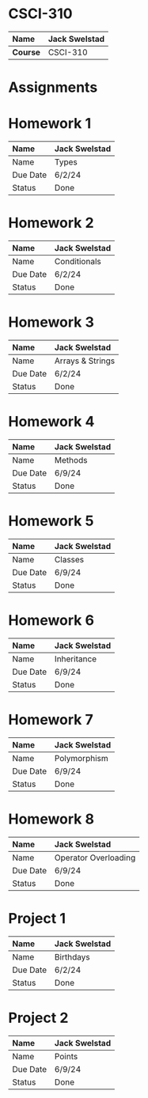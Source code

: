 # CSCI-310
| Name | Jack Swelstad |
|:---|:---|
| **Course** | CSCI-310 |

# Assignments

# Homework 1
| Name | Jack Swelstad |
| :--- | :--- |
| Name | Types |
| Due Date | 6/2/24 |
| Status | Done |

# Homework 2
| Name | Jack Swelstad |
| :--- | :--- |
| Name | Conditionals |
| Due Date | 6/2/24 |
| Status | Done |

# Homework 3
| Name | Jack Swelstad |
| :--- | :--- |
| Name | Arrays & Strings |
| Due Date | 6/2/24 |
| Status | Done |

# Homework 4
| Name | Jack Swelstad |
| :--- | :--- |
| Name | Methods |
| Due Date | 6/9/24 |
| Status | Done |

# Homework 5
| Name | Jack Swelstad |
| :--- | :--- |
| Name | Classes |
| Due Date | 6/9/24 |
| Status | Done |

# Homework 6
| Name | Jack Swelstad |
| :--- | :--- |
| Name | Inheritance |
| Due Date | 6/9/24 |
| Status | Done |

# Homework 7
| Name | Jack Swelstad |
| :--- | :--- |
| Name | Polymorphism |
| Due Date | 6/9/24 |
| Status | Done |

# Homework 8
| Name | Jack Swelstad |
| :--- | :--- |
| Name | Operator Overloading |
| Due Date | 6/9/24 |
| Status | Done |

# Project 1
| Name | Jack Swelstad |
| :--- | :--- |
| Name | Birthdays |
| Due Date | 6/2/24 |
| Status | Done |

# Project 2
| Name | Jack Swelstad |
| :--- | :--- |
| Name | Points |
| Due Date | 6/9/24 |
| Status | Done |

